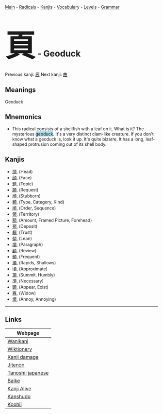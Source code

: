 <style> bigfont {font-size: 100px}</style>
[Main](../README.md) -
[Radicals](../radicals.md) -
[Kanjis](../kanjis.md) -
[Vocabulary](../vocabulary.md) -
[Levels](../levels.md) -
[Grammar](../grammar.md)
# <bigfont> 頁</bigfont> - Geoduck 

Previous kanji: [辰](辰.md) Next kanji: [曲](曲.md) 

## Meanings
 Geoduck
## Mnemonics
 * This radical consists of a shellfish with a leaf on it. What is it? The mysterious <span style="background-color:#ADD8E6"> geoduck</span>. It's a very distinct clam-like creature. If you don't know what a geoduck is, look it up. It's quite bizarre. It has a long, leaf-shaped protrusion coming out of its shell body.


## Kanjis
 * [頭](../kanjis/頭.md), (Head)
* [顔](../kanjis/顔.md), (Face)
* [題](../kanjis/題.md), (Topic)
* [願](../kanjis/願.md), (Request)
* [頑](../kanjis/頑.md), (Stubborn)
* [類](../kanjis/類.md), (Type, Category, Kind)
* [順](../kanjis/順.md), (Order, Sequence)
* [領](../kanjis/領.md), (Territory)
* [額](../kanjis/額.md), (Amount, Framed Picture, Forehead)
* [預](../kanjis/預.md), (Deposit)
* [頼](../kanjis/頼.md), (Trust)
* [傾](../kanjis/傾.md), (Lean)
* [項](../kanjis/項.md), (Paragraph)
* [顧](../kanjis/顧.md), (Review)
* [頻](../kanjis/頻.md), (Frequent)
* [瀬](../kanjis/瀬.md), (Rapids, Shallows)
* [頃](../kanjis/頃.md), (Approximate)
* [頂](../kanjis/頂.md), (Summit, Humbly)
* [須](../kanjis/須.md), (Necessary)
* [顕](../kanjis/顕.md), (Appear, Exist)
* [寡](../kanjis/寡.md), (Widow)
* [煩](../kanjis/煩.md), (Annoy, Annoying)



---

## Links 

| Webpage |
| --- |
| [Wanikani          ](https://www.wanikani.com/kanji/頁) |
| [Wiktionary        ](https://en.wiktionary.org/wiki/頁) |
| [Kanji damage      ](http://www.kanjidamage.com/kanji/search?utf8=✓&q=頁) |
| [Jitenon           ](https://jitenon.com/kanji/頁) |
| [Tanoshii japanese ](https://www.tanoshiijapanese.com/dictionary/kanji.cfm?k=頁) |
| [Baike             ](https://baike.baidu.com/item/頁) |
| [Kanji Alive       ](https://app.kanjialive.com/頁) |
| [Kanshudo          ](https://www.kanshudo.com/searchmn?q=頁) |
| [Koohii            ](https://kanji.koohii.com/study/kanji/頁) |
